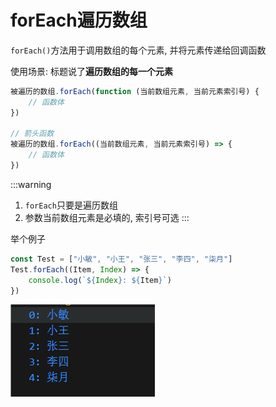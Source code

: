 # forEach遍历数组

`forEach()`方法用于调用数组的每个元素, 并将元素传递给回调函数

使用场景: 标题说了**遍历数组的每一个元素**

```js
被遍历的数组.forEach(function (当前数组元素, 当前元素索引号) {
    // 函数体
})

// 箭头函数
被遍历的数组.forEach((当前数组元素, 当前元素索引号) => {
    // 函数体
})
```

:::warning
1. `forEach`只要是遍历数组
2. 参数当前数组元素是必填的, 索引号可选
:::

举个例子

```js
const Test = ["小敏", "小王", "张三", "李四", "柒月"]
Test.forEach((Item, Index) => {
    console.log(`${Index}: ${Item}`)
})
```

![c41a500c61a4f0085809d6750e5b23401e0433fa](Assets/c41a500c61a4f0085809d6750e5b23401e0433fa.png)

